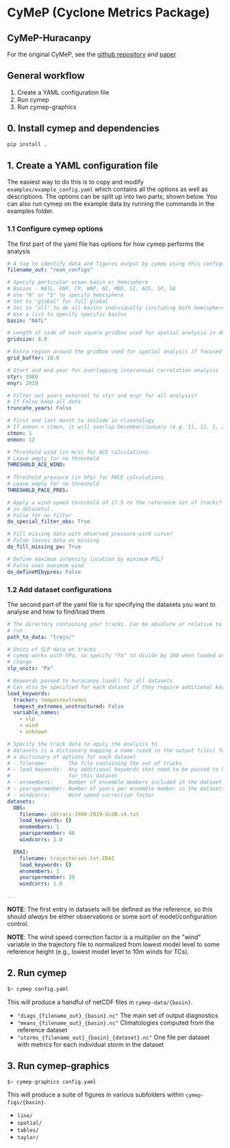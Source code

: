 # CyMeP (Cyclone Metrics Package)
## CyMeP-Huracanpy
For the original CyMeP, see the [github repository](https://github.com/zarzycki/cymep) and [paper](https://doi.org/10.1175/JAMC-D-20-0149.1)

## General workflow
1. Create a YAML configuration file
2. Run cymep
3. Run cymep-graphics

## 0. Install cymep and dependencies

```bash
pip install .
```

## 1. Create a YAML configuration file
The easiest way to do this is to copy and modify `examples/example_config.yaml` which
contains all the options as well as descriptions. The options can be split up into two
parts, shown below. You can also run cymep on the example data by running the commands
in the examples folder.

### 1.1 Configure cymep options
The first part of the yaml file has options for how cymep performs the analysis

```yaml
# A tag to identify data and figures output by cymep using this configuration
filename_out: "rean_configs"

# Specify particular ocean basin or hemisphere
# Basins - NATL, ENP, CP, WNP, NI, MED, SI, AUS, SP, SA
# Use "N" or "S" to specify hemisphere
# Set to "global" for full global
# Set to "all" to do all basins individually (including both hemispheres and global)
# Use a list to specify specific basins
basin: "NATL"

# Length of side of each square gridbox used for spatial analysis in degrees
gridsize: 8.0

# Extra region around the gridbox used for spatial analysis if focused on a single basin
grid_buffer: 10.0

# Start and end year for overlapping interannual correlation analysis
styr: 1980
enyr: 2019

# Filter out years external to styr and enyr for all analysis?
# If False keep all data
truncate_years: False

# First and last month to include in climatology
# If enmon < stmon, it will overlap December/January (e.g. 11, 12, 1, 2)
stmon: 1
enmon: 12

# Threshold wind (in m/s) for ACE calculations.
# Leave empty for no threshold
THRESHOLD_ACE_WIND:
  
# Threshold pressure (in hPa) for PACE calculations.
# Leave empty for no threshold
THRESHOLD_PACE_PRES:

# Apply a wind-speed threshold of 17.5 to the reference set of tracks? (the first entry
# in datasets).
# False for no filter
do_special_filter_obs: True

# Fill missing data with observed pressure-wind curve?
# False leaves data as missing
do_fill_missing_pw: True

# Define maximum intensity location by minimum PSL?
# False uses maximum wind
do_defineMIbypres: False
```

### 1.2 Add dataset configurations
The second part of the yaml file is for specifying the datasets you want to analyse and
how to find/load them

```yaml
# The directory containing your tracks. Can be absolute or relative to where cymep is
# run
path_to_data: "trajs/"

# Units of SLP data on tracks
# cymep works with hPa, so specify "Pa" to divide by 100 when loaded or "hPa" for no
# change
slp_units: "Pa"

# Keywords passed to huracanpy.load() for all datasets
# Can also be specified for each dataset if they require additional keywords
load_keywords:
  tracker: tempestextremes
  tempest_extremes_unstructured: False
  variable_names:
    - slp
    - wind
    - unknown

# Specify the track data to apply the analysis to
# datasets is a dictionary mapping a name (used in the output files) for each dataset to
# a dictionary of options for each dataset
# - filename:       The file containing the set of tracks
# - load_keywords:  Any additional keywords that need to be passed to huracanpy.load()
#                   for this dataset
# - ensmembers:     Number of ensemble members included in the dataset
# - yearspermember: Number of years per ensemble member in the datasets
# - windcorrs:      Wind speed correction factor
datasets:
  OBS:
    filename: ibtracs-1980-2019-GLOB.v4.txt
    load_keywords: {}
    ensmembers: 1
    yearspermember: 40
    windcorrs: 1.0

  ERAI:
    filename: trajectories.txt.ERAI
    load_keywords: {}
    ensmembers: 1
    yearspermember: 39
    windcorrs: 1.0

...
```

**NOTE**: The first entry in datasets will be defined as the reference, so this should *always* be either observations or some sort of model/configuration control.

**NOTE**: The wind speed correction factor is a multiplier on the "wind" variable in the trajectory file to normalized from lowest model level to some reference height (e.g., lowest model level to 10m winds for TCs).

## 2. Run cymep

```bash
$> cymep config.yaml
```

This will produce a handful of netCDF files in `cymep-data/{basin}`.
- `"diags_{filename_out}_{basin}.nc"` The main set of output diagnostics
- `"means_{filename_out}_{basin}.nc"` Climatologies computed from the reference dataset
- `"storms_{filename_out}_{basin}_{dataset}.nc"` One file per dataset with metrics for each individual storm in the dataset

## 3. Run cymep-graphics

```bash
$> cymep-graphics config.yaml
```

This will produce a suite of figures in various subfolders within `cymep-figs/{basin}`.
- `line/`
- `spatial/`
- `tables/`
- `taylor/`
